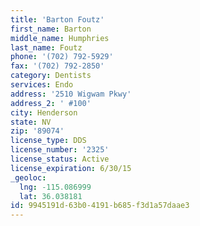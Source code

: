 ```yaml
---
title: 'Barton Foutz'
first_name: Barton
middle_name: Humphries
last_name: Foutz
phone: '(702) 792-5929'
fax: '(702) 792-2850'
category: Dentists
services: Endo
address: '2510 Wigwam Pkwy'
address_2: ' #100'
city: Henderson
state: NV
zip: '89074'
license_type: DDS
license_number: '2325'
license_status: Active
license_expiration: 6/30/15
_geoloc:
  lng: -115.086999
  lat: 36.038181
id: 9945191d-63b0-4191-b685-f3d1a57daae3
---
```

